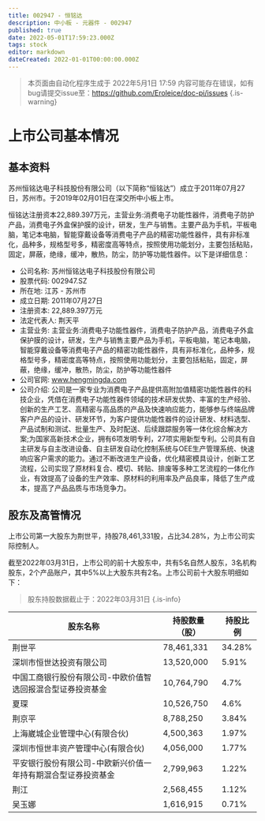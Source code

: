 ```yaml
---
title: 002947 - 恒铭达
description: 中小板 - 元器件 - 002947
published: true
date: 2022-05-01T17:59:23.000Z
tags: stock
editor: markdown
dateCreated: 2022-01-01T00:00:00.000Z
---
```


> 本页面由自动化程序生成于 2022年5月1日 17:59
> 内容可能存在错误，如有bug请提交issue至：https://github.com/Eroleice/doc-pi/issues
{.is-warning}

# 上市公司基本情况

## 基本资料

苏州恒铭达电子科技股份有限公司（以下简称“恒铭达”）成立于2011年07月27日，苏州市。于2019年02月01日在深交所中小板上市。

恒铭达注册资本22,889.397万元，主营业务:消费电子功能性器件，消费电子防护产品，消费电子外盒保护膜的设计，研发，生产与销售。主要产品为手机，平板电脑，笔记本电脑，智能穿戴设备等消费电子产品的精密功能性器件，具有非标准化，品种多，规格型号多，精密度高等特点，按照使用功能划分，主要包括粘贴，固定，屏蔽，绝缘，缓冲，散热，防尘，防护等功能性器件。以下是详细信息：

- 公司名称: 苏州恒铭达电子科技股份有限公司
- 股票代码: 002947.SZ
- 所在地: 江苏 - 苏州市
- 成立日期: 2011年07月27日
- 注册资本: 22,889.397万元
- 法定代表人: 荆天平
- 主营业务: 主营业务:消费电子功能性器件，消费电子防护产品，消费电子外盒保护膜的设计，研发，生产与销售主要产品为手机，平板电脑，笔记本电脑，智能穿戴设备等消费电子产品的精密功能性器件，具有非标准化，品种多，规格型号多，精密度高等特点，按照使用功能划分，主要包括粘贴，固定，屏蔽，绝缘，缓冲，散热，防尘，防护等功能性器件
- 公司官网: www.hengmingda.com
- 公司介绍: 公司是一家专业为消费电子产品提供高附加值精密功能性器件的科技企业，凭借在消费电子功能性器件领域的技术研发优势、丰富的生产经验、创新的生产工艺、高精密与高品质的产品及快速响应能力，能够参与终端品牌客户产品的设计、研发环节，为客户提供功能性器件的设计研发、材料选型、产品试制和测试、批量生产、及时配送、后续跟踪服务等一体化综合解决方案;为国家高新技术企业，拥有6项发明专利，27项实用新型专利。公司具有自主研发与自主改进设备、自主研发自动化控制系统与OEE生产管理系统、快速响应客户需求的能力。通过不断改进生产设备，优化精密模具设计，创新工艺流程，公司实现了原材料复合、模切、转贴、排废等多种工艺流程的一体化作业，有效提高了设备的生产效率、原材料的利用率及产品良率，降低了生产成本，提高了产品品质与市场竞争力。


## 股东及高管情况

上市公司第一大股东为荆世平，持股78,461,331股，占比34.28%，为上市公司实际控制人。

截至2022年03月31日，上市公司的前十大股东中，共有5名自然人股东，3名机构股东，2个产品账户，其中5%以上大股东共有2名。上市公司前十大股东明细如下：

> 股东持股数据截止于：2022年03月31日
{.is-info}

| 股东名称 | 持股数量（股） | 持股比例 |
| --- | --- | --- |
| 荆世平 | 78,461,331 | 34.28% |
| 深圳市恒世达投资有限公司 | 13,520,000 | 5.91% |
| 中国工商银行股份有限公司-中欧价值智选回报混合型证券投资基金 | 10,764,790 | 4.7% |
| 夏琛 | 10,526,750 | 4.6% |
| 荆京平 | 8,788,250 | 3.84% |
| 上海崴城企业管理中心(有限合伙) | 4,500,363 | 1.97% |
| 深圳市恒世丰资产管理中心(有限合伙) | 4,056,000 | 1.77% |
| 平安银行股份有限公司-中欧新兴价值一年持有期混合型证券投资基金 | 2,799,963 | 1.22% |
| 荆江 | 2,568,455 | 1.12% |
| 吴玉娜 | 1,616,915 | 0.71% |




